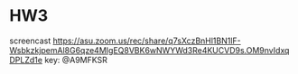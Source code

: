 # HW3
screencast
https://asu.zoom.us/rec/share/q7sXczBnHl1BN1lF-WsbkzkjpemAl8G6qze4MIgEQ8VBK6wNWYWd3Re4KUCVD9s.OM9nvIdxqDPLZd1e 
key: @A9MFKSR
